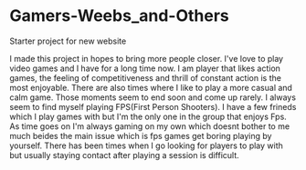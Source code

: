 # Gamers-Weebs_and-Others
Starter project for new website

I made this project in hopes to bring more people closer. I've love to play video games and I have for 
a long time now. I am player that likes action games, the feeling of competitiveness and thrill of constant action 
is the most enjoyable. There are also times where I like to play a more casual and calm game. Those moments seem to end soon and come up
rarely. I always seem to find myself playing FPS(First Person Shooters). I have a few frineds which I play games with but I'm the only one 
in the group that enjoys Fps. As time goes on I'm always gaming on my own which doesnt bother to me much beides the main issue 
which is fps games get boring playing by yourself. There has been times when I go looking for players to play with but usually staying contact 
after playing a session is difficult.

